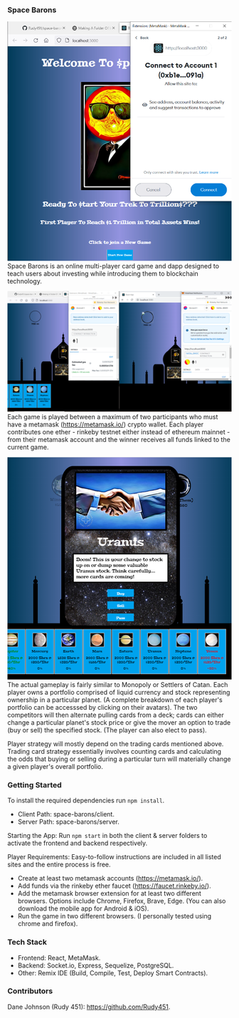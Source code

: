 ### Space Barons
![SpaceBaronsRegister](https://github.com/Rudy451/space-barons/blob/main/gamepics/SpaceBaronsRegister.PNG)
Space Barons is an online multi-player card game and dapp designed to teach users about investing while introducing them to blockchain technology.

![SpaceBaronsPayment](https://github.com/Rudy451/space-barons/blob/main/gamepics/SpaceBaronsPayment.PNG)
Each game is played between a maximum of two participants who must have a metamask (https://metamask.io/) crypto wallet. Each player contributes one ether - rinkeby testnet either instead of ethereum mainnet - from their metamask account and the winner receives all funds linked to the current game.

![SpaceBaronsGameplay](https://github.com/Rudy451/space-barons/blob/main/gamepics/SpaceBaronsGameplay.PNG)
The actual gameplay is fairly similar to Monopoly or Settlers of Catan. Each player owns a portfolio comprised of liquid currency and stock representing ownership in a particular planet. (A complete breakdown of each player's portfolio can be accesssed by clicking on their avatars). The two competitors will then alternate pulling cards from a deck; cards can either change a particular planet's stock price or give the mover an option to trade (buy or sell) the specified stock. (The player can also elect to pass).

Player strategy will mostly depend on the trading cards mentioned above. Trading card strategy essentially involves counting cards and calculating the odds that buying or selling during a particular turn will materially change a given player's overall portfolio.

### Getting Started
To install the required dependencies run `npm install`.
- Client Path: space-barons/client.
- Server Path: space-barons/server.

Starting the App: Run `npm start` in both the client & server folders to activate the frontend and backend respectively.

Player Requirements: Easy-to-follow instructions are included in all listed sites and the entire process is free.
- Create at least two metamask accounts (https://metamask.io/).
- Add funds via the rinkeby ether faucet (https://faucet.rinkeby.io/).
- Add the metamask browser extension for at least two different browsers. Options include Chrome, Firefox, Brave, Edge. (You can also download the mobile app for Android & iOS).
- Run the game in two different browsers. (I personally tested using chrome and firefox).

### Tech Stack
- Frontend: React, MetaMask.
- Backend: Socket.io, Express, Sequelize, PostgreSQL.
- Other: Remix IDE (Build, Compile, Test, Deploy Smart Contracts).

### Contributors
Dane Johnson (Rudy 451): https://github.com/Rudy451.
